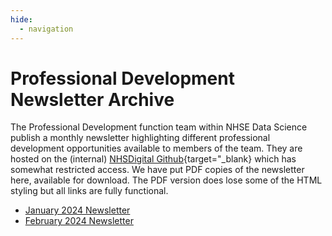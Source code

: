 ```yaml
---
hide:
  - navigation
---
```


# Professional Development Newsletter Archive

The Professional Development function team within NHSE Data Science publish a monthly newsletter highlighting different professional development opportunities available to members of the team. They are hosted on the (internal) [NHSDigital Github](https://jubilant-funicular-p88eyor.pages.github.io/){target="_blank} which has somewhat restricted access. We have put PDF copies of the newsletter here, available for download. The PDF version does lose some of the HTML styling but all links are fully functional.

- [January 2024 Newsletter](pd_newsletter_archive/january_newsletter_2024.pdf)
- [February 2024 Newsletter](pd_newsletter_archive/february_newsletter_2024.pdf)